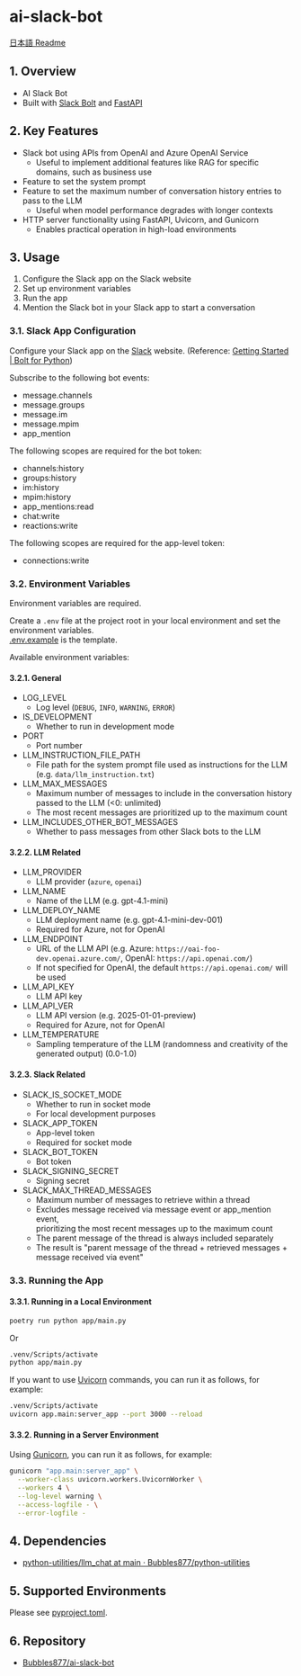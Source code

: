 # ai-slack-bot

[日本語 Readme](./README.ja.md)

## 1. Overview

- AI Slack Bot
- Built with [Slack Bolt](https://tools.slack.dev/bolt-python/) and [FastAPI](https://fastapi.tiangolo.com/)

## 2. Key Features

- Slack bot using APIs from OpenAI and Azure OpenAI Service
  - Useful to implement additional features like RAG for specific domains, such as business use
- Feature to set the system prompt
- Feature to set the maximum number of conversation history entries to pass to the LLM
  - Useful when model performance degrades with longer contexts
- HTTP server functionality using FastAPI, Uvicorn, and Gunicorn
  - Enables practical operation in high-load environments

## 3. Usage

1. Configure the Slack app on the Slack website
2. Set up environment variables
3. Run the app
4. Mention the Slack bot in your Slack app to start a conversation

### 3.1. Slack App Configuration

Configure your Slack app on the [Slack](https://api.slack.com/) website. (Reference: [Getting Started | Bolt for Python](https://tools.slack.dev/bolt-python/getting-started/))

Subscribe to the following bot events:

- message.channels
- message.groups
- message.im
- message.mpim
- app_mention

The following scopes are required for the bot token:

- channels:history
- groups:history
- im:history
- mpim:history
- app_mentions:read
- chat:write
- reactions:write

The following scopes are required for the app-level token:

- connections:write

### 3.2. Environment Variables

Environment variables are required.

Create a `.env` file at the project root in your local environment and set the environment variables.  
[.env.example](./.env.example) is the template.

Available environment variables:

#### 3.2.1. General

- LOG_LEVEL
  - Log level (`DEBUG`, `INFO`, `WARNING`, `ERROR`)
- IS_DEVELOPMENT
  - Whether to run in development mode
- PORT
  - Port number
- LLM_INSTRUCTION_FILE_PATH
  - File path for the system prompt file used as instructions for the LLM (e.g. `data/llm_instruction.txt`)
- LLM_MAX_MESSAGES
  - Maximum number of messages to include in the conversation history passed to the LLM (<0: unlimited)
  - The most recent messages are prioritized up to the maximum count
- LLM_INCLUDES_OTHER_BOT_MESSAGES
  - Whether to pass messages from other Slack bots to the LLM

#### 3.2.2. LLM Related

- LLM_PROVIDER
  - LLM provider (`azure`, `openai`)
- LLM_NAME
  - Name of the LLM (e.g. gpt-4.1-mini)
- LLM_DEPLOY_NAME
  - LLM deployment name (e.g. gpt-4.1-mini-dev-001)
  - Required for Azure, not for OpenAI
- LLM_ENDPOINT
  - URL of the LLM API (e.g. Azure: `https://oai-foo-dev.openai.azure.com/`, OpenAI: `https://api.openai.com/`)
  - If not specified for OpenAI, the default `https://api.openai.com/` will be used
- LLM_API_KEY
  - LLM API key
- LLM_API_VER
  - LLM API version (e.g. 2025-01-01-preview)
  - Required for Azure, not for OpenAI
- LLM_TEMPERATURE
  - Sampling temperature of the LLM (randomness and creativity of the generated output) (0.0-1.0)

#### 3.2.3. Slack Related

- SLACK_IS_SOCKET_MODE
  - Whether to run in socket mode
  - For local development purposes
- SLACK_APP_TOKEN
  - App-level token
  - Required for socket mode
- SLACK_BOT_TOKEN
  - Bot token
- SLACK_SIGNING_SECRET
  - Signing secret
- SLACK_MAX_THREAD_MESSAGES
  - Maximum number of messages to retrieve within a thread
  - Excludes message received via message event or app_mention event,  
    prioritizing the most recent messages up to the maximum count
  - The parent message of the thread is always included separately
  - The result is "parent message of the thread + retrieved messages + message received via event"

### 3.3. Running the App

#### 3.3.1. Running in a Local Environment

```sh
poetry run python app/main.py
```

Or

```sh
.venv/Scripts/activate
python app/main.py
```

If you want to use [Uvicorn](https://www.uvicorn.org/) commands, you can run it as follows, for example:

```sh
.venv/Scripts/activate
uvicorn app.main:server_app --port 3000 --reload
```

#### 3.3.2. Running in a Server Environment

Using [Gunicorn](https://docs.gunicorn.org/en/latest/run.html), you can run it as follows, for example:

```sh
gunicorn "app.main:server_app" \
  --worker-class uvicorn.workers.UvicornWorker \
  --workers 4 \
  --log-level warning \
  --access-logfile - \
  --error-logfile -
```

## 4. Dependencies

- [python-utilities/llm_chat at main · Bubbles877/python-utilities](https://github.com/Bubbles877/python-utilities/tree/main/llm_chat)

## 5. Supported Environments

Please see [pyproject.toml](./pyproject.toml).

## 6. Repository

- [Bubbles877/ai-slack-bot](https://github.com/Bubbles877/ai-slack-bot)
